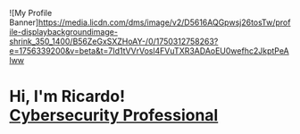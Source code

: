 ![My Profile Banner]https://media.licdn.com/dms/image/v2/D5616AQGpwsj26tosTw/profile-displaybackgroundimage-shrink_350_1400/B56ZeGxSXZHoAY-/0/1750312758263?e=1756339200&v=beta&t=7Id1tVVrVosl4FVuTXR3ADAoEU0wefhc2JkptPeAlww
<h1>Hi, I'm Ricardo! <br/><a href="https://www.linkedin.com/in/joshmadakor/](https://github.com/REDubon">Cybersecurity Professional</a></h1>

